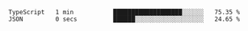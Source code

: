 <!--START_SECTION:waka-->

```text
TypeScript   1 min           ███████████████████░░░░░░   75.35 %
JSON         0 secs          ██████░░░░░░░░░░░░░░░░░░░   24.65 %
```

<!--END_SECTION:waka-->
